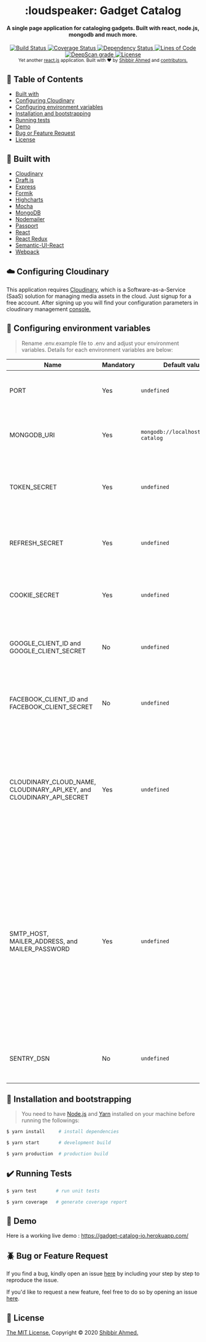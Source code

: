 <h1 align="center">
    :loudspeaker: Gadget Catalog
</h1>

<h4 align="center">A single page application for cataloging gadgets. Built with react, node.js, mongodb and much more.</h4>

<div align="center">
    <a href="https://travis-ci.com/shibbir/gadget-catalog">
        <img src="https://travis-ci.com/shibbir/gadget-catalog.svg?branch=master" alt="Build Status"/>
    </a>
    <a href="https://coveralls.io/github/shibbir/gadget-catalog?branch=master">
        <img src="https://coveralls.io/repos/github/shibbir/gadget-catalog/badge.svg?branch=master" alt="Coverage Status"/>
    </a>
    <a href="https://david-dm.org/shibbir/gadget-catalog">
        <img src="https://david-dm.org/shibbir/gadget-catalog.svg" alt="Dependency Status"/>
    </a>
    <a href="https://sonarcloud.io/dashboard?id=shibbir_gadget-catalog">
        <img src="https://sonarcloud.io/api/project_badges/measure?project=shibbir_gadget-catalog&metric=ncloc" alt="Lines of Code"/>
    </a>
    <a href="https://deepscan.io/dashboard#view=project&tid=5649&pid=7486&bid=76909">
        <img src="https://deepscan.io/api/teams/5649/projects/7486/branches/76909/badge/grade.svg" alt="DeepScan grade">
    </a>
    <a href="https://opensource.org/licenses/MIT">
        <img src="https://img.shields.io/badge/license-MIT-blue.svg" alt="License"/>
    </a>
</div>

<div align="center">
    <sub>Yet another <a href="https://reactjs.org/">react.js</a> application. Built with ❤︎ by
    <a href="https://twitter.com/shibbir_io">Shibbir Ahmed</a> and
    <a href="https://github.com/shibbir/gadget-catalog/graphs/contributors">
        contributors.
    </a>
</div>

## :bookmark: Table of Contents
- [Built with](#hammer-built-with)
- [Configuring Cloudinary](#cloud-configuring-cloudinary)
- [Configuring environment variables](#key-configuring-environment-variables)
- [Installation and bootstrapping](#rocket-installation-and-bootstrapping)
- [Running tests](#heavy_check_mark-running-tests)
- [Demo](#flashlight-demo)
- [Bug or Feature Request](#beetle-bug-or-feature-request)
- [License](#memo-License)

## :hammer: Built with
- [Cloudinary](https://cloudinary.com/)
- [Draft.js](https://draftjs.org/)
- [Express](https://expressjs.com/)
- [Formik](https://jaredpalmer.com/formik/)
- [Highcharts](https://www.highcharts.com/)
- [Mocha](https://mochajs.org/)
- [MongoDB](https://www.mongodb.com/)
- [Nodemailer](https://nodemailer.com/)
- [Passport](http://passportjs.org/)
- [React](https://reactjs.org/)
- [React Redux](https://react-redux.js.org/)
- [Semantic-UI-React](https://react.semantic-ui.com/)
- [Webpack](https://webpack.js.org/)

## :cloud: Configuring Cloudinary
This application requires [Cloudinary](https://cloudinary.com/), which is a Software-as-a-Service (SaaS) solution for managing media assets in the cloud. Just signup for a free account. After signing up you will find your configuration parameters in cloudinary management [console.](https://cloudinary.com/console)

## :key: Configuring environment variables
> Rename .env.example file to .env and adjust your environment variables. Details for each environment variables are below:

Name | Mandatory | Default value | Description
------------ | ------------- | ------------- | -------------
PORT | Yes | `undefined` | On which port the web server will be listen to.
MONGODB_URI | Yes | `mongodb://localhost/gadget-catalog` | MongoDB connection string URI. For more details visit [here](https://docs.mongodb.com/manual/reference/connection-string/).
TOKEN_SECRET | Yes | `undefined` | A secret string to generate an access token. Learn more from [here](https://jwt.io/introduction/).
REFRESH_SECRET | Yes | `undefined` | A secret string to generate a refresh token. Learn more from [here](https://jwt.io/introduction/).
COOKIE_SECRET | Yes | `undefined` | A secret string to enable signed cookie support.
GOOGLE_CLIENT_ID and GOOGLE_CLIENT_SECRET | No | `undefined` | Your OAuth 2.0 client credentials from google. Learn more from [here](https://developers.google.com/identity/protocols/OAuth2).
FACEBOOK_CLIENT_ID and FACEBOOK_CLIENT_SECRET | No | `undefined` | Your OAuth 2.0 client credentials from facebook. Learn more from [here](https://developers.facebook.com/docs/facebook-login/manually-build-a-login-flow).
CLOUDINARY_CLOUD_NAME, CLOUDINARY_API_KEY, and CLOUDINARY_API_SECRET | Yes | `undefined` | After signing up for a free account in [Cloudinary](https://cloudinary.com/), go to your [dashboard](https://cloudinary.com/console) to obtain the required credentials to access their api. Learn more from [here](https://cloudinary.com/documentation).
SMTP_HOST, MAILER_ADDRESS, and MAILER_PASSWORD | Yes | `undefined` | Your mail server's smtp address and your email credentials. Learn more from [here](https://nodemailer.com/smtp/). If you want to use gmail to send emails you have to allow non secure apps to access gmail. You can do this by going to your gmail settings [here](https://myaccount.google.com/lesssecureapps).
SENTRY_DSN | No | `undefined` | Data Source Name(DSN) value for enabling [Sentry](https://sentry.io).

## :rocket: Installation and bootstrapping
> You need to have [Node.js](https://nodejs.org/en/) and [Yarn](https://yarnpkg.com/lang/en/) installed on your machine before running the followings:

```bash
$ yarn install     # install dependencies

$ yarn start       # development build

$ yarn production  # production build
```

## :heavy_check_mark: Running Tests
```bash
$ yarn test       # run unit tests

$ yarn coverage   # generate coverage report
```

## :flashlight: Demo
Here is a working live demo :  https://gadget-catalog-io.herokuapp.com/

## :beetle: Bug or Feature Request
If you find a bug, kindly open an issue [here](https://github.com/shibbir/gadget-catalog/issues/new) by including your step by step to reproduce the issue.

If you'd like to request a new feature, feel free to do so by opening an issue [here](https://github.com/shibbir/gadget-catalog/issues/new).

## :memo: License
<a href="https://opensource.org/licenses/MIT">The MIT License.</a> Copyright &copy; 2020 [Shibbir Ahmed.](https://shibbir.io/)
